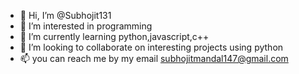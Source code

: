 - 👋 Hi, I’m @Subhojit131
- 👀 I’m interested in programming 
- 🌱 I’m currently learning python,javascript,c++
- 💞️ I’m looking to collaborate on interesting projects using python 
- 📫 you can reach me by my email subhojitmandal147@gmail.com

<!---
Subhojit131/Subhojit131 is a ✨ special ✨ repository because its `README.md` (this file) appears on your GitHub profile.
You can click the Preview link to take a look at your changes.
--->
